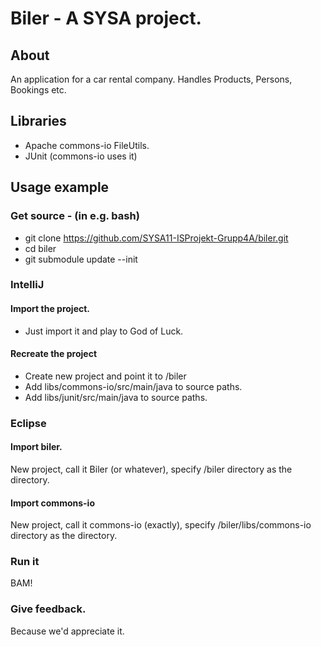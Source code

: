 # Biler - A SYSA project.

## About
An application for a car rental company. Handles Products, Persons, Bookings etc.

## Libraries
* Apache commons-io FileUtils.
* JUnit (commons-io uses it)

## Usage example

### Get source - (in e.g. bash)
* git clone https://github.com/SYSA11-ISProjekt-Grupp4A/biler.git
* cd biler
* git submodule update --init

### IntelliJ
#### Import the project.
* Just import it and play to God of Luck.

#### Recreate the project
* Create new project and point it to /biler
* Add libs/commons-io/src/main/java to source paths.
* Add libs/junit/src/main/java to source paths.

### Eclipse

#### Import biler.
New project, call it Biler (or whatever), specify /biler directory as the directory.

#### Import commons-io
New project, call it commons-io (exactly), specify /biler/libs/commons-io directory as the directory.

### Run it
BAM!

### Give feedback.
Because we'd appreciate it.